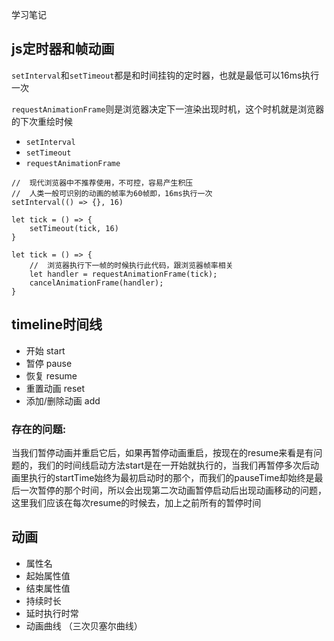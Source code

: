 学习笔记

## js定时器和帧动画

`setInterval`和`setTimeout`都是和时间挂钩的定时器，也就是最低可以16ms执行一次

`requestAnimationFrame`则是浏览器决定下一渲染出现时机，这个时机就是浏览器的下次重绘时候

- `setInterval`
- `setTimeout`
- `requestAnimationFrame`

```
//  现代浏览器中不推荐使用，不可控，容易产生积压
//  人类一般可识别的动画的帧率为60帧即，16ms执行一次
setInterval(() => {}, 16)

let tick = () => {
    setTimeout(tick, 16)
}

let tick = () => {
    //  浏览器执行下一帧的时候执行此代码，跟浏览器帧率相关
    let handler = requestAnimationFrame(tick);
    cancelAnimationFrame(handler);
}
```

## timeline时间线

- 开始 start
- 暂停 pause
- 恢复 resume
- 重置动画 reset
- 添加/删除动画 add

### 存在的问题:

当我们暂停动画并重启它后，如果再暂停动画重启，按现在的resume来看是有问题的，我们的时间线启动方法start是在一开始就执行的，当我们再暂停多次后动画里执行的startTime始终为最初启动时的那个，而我们的pauseTime却始终是最后一次暂停的那个时间，所以会出现第二次动画暂停启动后出现动画移动的问题，这里我们应该在每次resume的时候去，加上之前所有的暂停时间

## 动画

- 属性名
- 起始属性值
- 结束属性值
- 持续时长
- 延时执行时常
- 动画曲线 （三次贝塞尔曲线）

